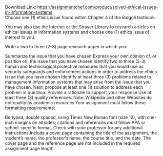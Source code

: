 Download Link: https://assignmentchef.com/product/solved-ethical-issues-in-information-systems
<br>
Choose one (1) ethics issue found within Chapter 4 of the Bidgoli textbook.

You may also use the Internet or the Strayer Library to research articles on ethical issues in information systems and choose one (1) ethics issue of interest to you.

Write a two to three (2-3) page research paper in which you:

Summarize the issue that you have chosen.Express your own opinion of, or position on, the issue that you have chosen.Identify two to three (2-3) human and technological protective measures that you would use as security safeguards and enforcement actions in order to address the ethics issue that you have chosen.Identify at least three (3) problems related to management information systems that may arise from the issue that you have chosen. Next, propose at least one (1) solution to address each problem in question. Provide a rationale to support your response.Use at least three (3) quality references. Note: Wikipedia and other Websites do not quality as academic resources.Your assignment must follow these formatting requirements:

Be typed, double spaced, using Times New Roman font (size 12), with one-inch margins on all sides; citations and references must follow APA or school-specific format. Check with your professor for any additional instructions.Include a cover page containing the title of the assignment, the student’s name, the professor’s name, the course title, and the date. The cover page and the reference page are not included in the required assignment page length.